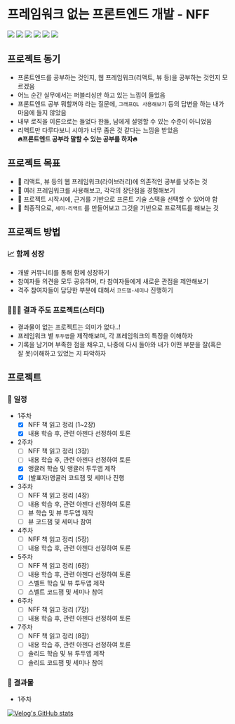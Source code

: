# 프레임워크 없는 프론트엔드 개발 - NFF

<img src="https://img.shields.io/badge/NO FRAMEWORK FE-색상?style=flat&logoColor=white"> <img src="https://img.shields.io/badge/Angular-DD0031?style=flat&logo=Angular&logoColor=white"> <img src="https://img.shields.io/badge/React-61DAFB?style=flat&logo=React&logoColor=white"> <img src="https://img.shields.io/badge/Vue.js-4FC08D?style=flat&logo=Vue.js&logoColor=white"> <img src="https://img.shields.io/badge/Svelte-FF3E00?style=flat&logo=Svelte&logoColor=white"> <img src="https://img.shields.io/badge/Solid-2C4F7C?style=flat&logo=Solid&logoColor=white">

## 프로젝트 동기

- 프론트엔드를 공부하는 것인지, 웹 프레임워크(리액트, 뷰 등)을 공부하는 것인지 모르겠음
- 어느 순간 실무에서는 퍼블리싱만 하고 있는 느낌이 들었음
- 프론트엔드 공부 뭐할꺼야 라는 질문에, `그래프QL 사용해보기` 등의 답변을 하는 내가 마음에 들지 않았음
- 내부 로직을 이론으로는 들었다 한들, 남에게 설명할 수 있는 수준이 아니었음
- 리액트만 다루다보니 시야가 너무 좁은 것 같다는 느낌을 받았음
  <br/>
  <b> 🔥프론트엔드 공부라 말할 수 있는 공부를 하자🔥</b>

## 프로젝트 목표

- 📌 리액트, 뷰 등의 웹 프레임워크(라이브러리)에 의존적인 공부를 낮추는 것
- 📌 여러 프레임워크를 사용해보고, 각각의 장단점을 경험해보기
- 📌 프로젝트 시작시에, 근거를 기반으로 프론트 기술 스택을 선택할 수 있어야 함
- 📌 최종적으로, `세미-리액트` 를 만들어보고 그것을 기반으로 프로젝트를 해보는 것

## 프로젝트 방법

### 📈 함께 성장

- 개발 커뮤니티를 통해 함께 성장하기
- 참여자들 의견을 모두 공유하며, 타 참여자들에게 새로운 관점을 제안해보기
- 격주 참여자들이 담당한 부분에 대해서 `코드잼-세미나` 진행하기

### 🧑🏻‍💻 결과 주도 프로젝트(스터디)

- 결과물이 없는 프로젝트는 의미가 없다..!
- 프레임워크 별 `투두앱`을 제작해보며, 각 프레임워크의 특징을 이해하자
- 기록을 남기며 부족한 점을 채우고, 나중에 다시 돌아와 내가 어떤 부분을 잘(혹은 잘 못)이해하고 있었는 지 파악하자

## 프로젝트

### 📅 일정

- 1주차
  - [x] NFF 책 읽고 정리 (1~2장)
  - [x] 내용 학습 후, 관련 아젠다 선정하여 토론
- 2주차
  - [ ] NFF 책 읽고 정리 (3장)
  - [ ] 내용 학습 후, 관련 아젠다 선정하여 토론
  - [x] 앵귤러 학습 및 앵귤러 투두앱 제작
  - [x] (발표자)앵귤러 코드잼 및 세미나 진행
- 3주차
  - [ ] NFF 책 읽고 정리 (4장)
  - [ ] 내용 학습 후, 관련 아젠다 선정하여 토론
  - [ ] 뷰 학습 및 뷰 투두앱 제작
  - [ ] 뷰 코드잼 및 세미나 참여
- 4주차
  - [ ] NFF 책 읽고 정리 (5장)
  - [ ] 내용 학습 후, 관련 아젠다 선정하여 토론
- 5주차
  - [ ] NFF 책 읽고 정리 (6장)
  - [ ] 내용 학습 후, 관련 아젠다 선정하여 토론
  - [ ] 스벨트 학습 및 뷰 투두앱 제작
  - [ ] 스벨트 코드잼 및 세미나 참여
- 6주차
  - [ ] NFF 책 읽고 정리 (7장)
  - [ ] 내용 학습 후, 관련 아젠다 선정하여 토론
- 7주차
  - [ ] NFF 책 읽고 정리 (8장)
  - [ ] 내용 학습 후, 관련 아젠다 선정하여 토론
  - [ ] 솔리드 학습 및 뷰 투두앱 제작
  - [ ] 솔리드 코드잼 및 세미나 참여

### 🌱 결과물

- 1주차

[![Velog's GitHub stats](https://velog-readme-stats.vercel.app/api?name=qhdgkdbs&slug=ang-todo)](https://velog.io/@qhdgkdbs/ang-todo)
